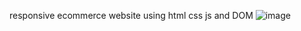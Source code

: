 responsive ecommerce website using html css js and DOM
![image](https://github.com/wisamahmad07/Ecommerce-using-HTML--CSS-AND-JS/assets/145926851/c71af2c2-f233-4330-b372-5254a0182b3e)
